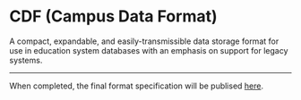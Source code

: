 # CDF (Campus Data Format)
A compact, expandable, and easily-transmissible data storage format for use in education system databases with an emphasis on support for legacy systems.

---

When completed, the final format specification will be publised [here](https://sykeben.github.io/CDF/index.html).
